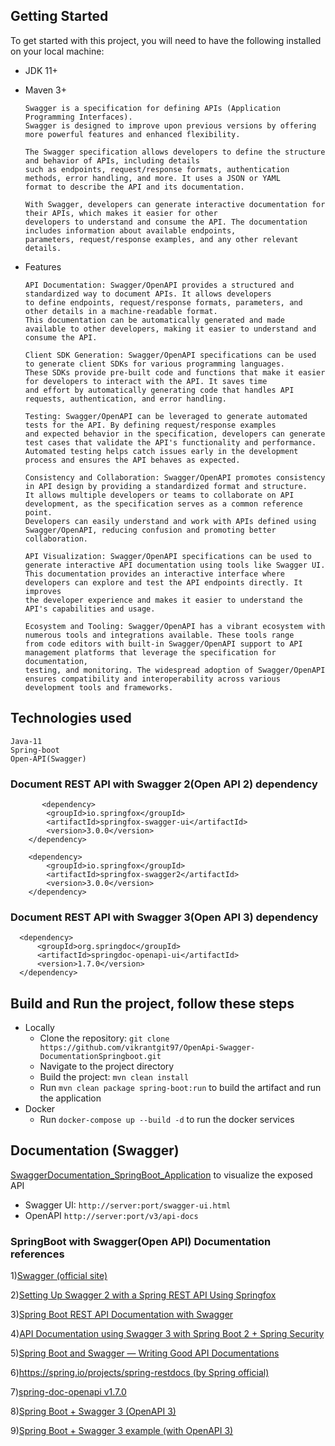 ## Getting Started
To get started with this project, you will need to have the following installed on your local machine:

* JDK 11+
* Maven 3+

      Swagger is a specification for defining APIs (Application Programming Interfaces).
      Swagger is designed to improve upon previous versions by offering more powerful features and enhanced flexibility.
      
      The Swagger specification allows developers to define the structure and behavior of APIs, including details 
      such as endpoints, request/response formats, authentication methods, error handling, and more. It uses a JSON or YAML 
      format to describe the API and its documentation.
      
      With Swagger, developers can generate interactive documentation for their APIs, which makes it easier for other 
      developers to understand and consume the API. The documentation includes information about available endpoints, 
      parameters, request/response examples, and any other relevant details.

* Features

      API Documentation: Swagger/OpenAPI provides a structured and standardized way to document APIs. It allows developers 
      to define endpoints, request/response formats, parameters, and other details in a machine-readable format. 
      This documentation can be automatically generated and made available to other developers, making it easier to understand and consume the API.
      
      Client SDK Generation: Swagger/OpenAPI specifications can be used to generate client SDKs for various programming languages. 
      These SDKs provide pre-built code and functions that make it easier for developers to interact with the API. It saves time 
      and effort by automatically generating code that handles API requests, authentication, and error handling.
      
      Testing: Swagger/OpenAPI can be leveraged to generate automated tests for the API. By defining request/response examples 
      and expected behavior in the specification, developers can generate test cases that validate the API's functionality and performance. 
      Automated testing helps catch issues early in the development process and ensures the API behaves as expected.
      
      Consistency and Collaboration: Swagger/OpenAPI promotes consistency in API design by providing a standardized format and structure. 
      It allows multiple developers or teams to collaborate on API development, as the specification serves as a common reference point. 
      Developers can easily understand and work with APIs defined using Swagger/OpenAPI, reducing confusion and promoting better collaboration.
      
      API Visualization: Swagger/OpenAPI specifications can be used to generate interactive API documentation using tools like Swagger UI. 
      This documentation provides an interactive interface where developers can explore and test the API endpoints directly. It improves 
      the developer experience and makes it easier to understand the API's capabilities and usage.
      
      Ecosystem and Tooling: Swagger/OpenAPI has a vibrant ecosystem with numerous tools and integrations available. These tools range 
      from code editors with built-in Swagger/OpenAPI support to API management platforms that leverage the specification for documentation, 
      testing, and monitoring. The widespread adoption of Swagger/OpenAPI ensures compatibility and interoperability across various development tools and frameworks.
## Technologies used
    Java-11
    Spring-boot
    Open-API(Swagger)
### Document REST API with Swagger 2(Open API 2) dependency
           <dependency>
			<groupId>io.springfox</groupId>
			<artifactId>springfox-swagger-ui</artifactId>
			<version>3.0.0</version>
		</dependency>

		<dependency>
			<groupId>io.springfox</groupId>
			<artifactId>springfox-swagger2</artifactId>
			<version>3.0.0</version>
		</dependency>
### Document REST API with Swagger 3(Open API 3) dependency
      <dependency>
          <groupId>org.springdoc</groupId>
          <artifactId>springdoc-openapi-ui</artifactId>
          <version>1.7.0</version>
      </dependency>
## Build and Run the project, follow these steps
* Locally
    - Clone the repository: `git clone https://github.com/vikrantgit97/OpenApi-Swagger-DocumentationSpringboot.git`
    - Navigate to the project directory
    - Build the project: `mvn clean install`
    - Run `mvn clean package spring-boot:run` to build the artifact and run the application
* Docker
    - Run `docker-compose up --build -d` to run the docker services
## Documentation (Swagger)
[SwaggerDocumentation_SpringBoot_Application](http://localhost:8080/swagger-ui.html) to visualize the exposed API
- Swagger UI: `http://server:port/swagger-ui.html`
- OpenAPI `http://server:port/v3/api-docs`
### SpringBoot with Swagger(Open API) Documentation references
1)[Swagger (official site)](https://swagger.io/)

2)[Setting Up Swagger 2 with a Spring REST API Using Springfox](https://www.baeldung.com/swagger-2-documentation-for-spring-rest-api)

3)[Spring Boot REST API Documentation with Swagger](https://levelup.gitconnected.com/spring-boot-rest-api-documentation-with-swagger-cab4d865a15d)

4)[API Documentation using Swagger 3 with Spring Boot 2 + Spring Security](https://medium.com/javarevisited/api-documentation-using-swagger-3-with-spring-boot-2-spring-security-5a0d2b0996ee)

5)[Spring Boot and Swagger — Writing Good API Documentations](https://betterprogramming.pub/spring-boot-swagger-api-documentation-249b3cad7d9c)

6)[https://spring.io/projects/spring-restdocs (by Spring official)](https://spring.io/projects/spring-restdocs)

7)[spring-doc-openapi v1.7.0](https://springdoc.org/)

8)[Spring Boot + Swagger 3 (OpenAPI 3)](https://www.javainuse.com/spring/boot_swagger3)

9)[Spring Boot + Swagger 3 example (with OpenAPI 3)](https://www.bezkoder.com/spring-boot-swagger-3/)
